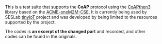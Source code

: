 This is a test suite that supports the **CoAP** protocol using the [CoAPthon3](https://github.com/Tanganelli/CoAPthon3) library based on the [ACME-oneM2M-CSE](https://github.com/ankraft/ACME-oneM2M-CSE).
It is currently being used by SESLab [tinyIoT](https://github.com/seslabSJU/tinyIoT) project and was developed by being limited to the resources supported by the project.

The codes is **an excerpt of the changed part** and recorded, and other codes can be found in the originals.
